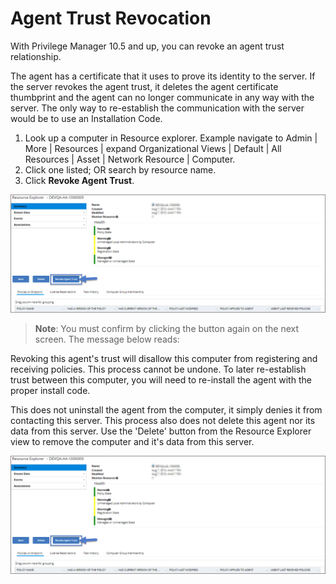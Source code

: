 [title]: # (Agent Trust Revocation)
[tags]: # (operations)
[priority]: # (2)
# Agent Trust Revocation

With Privilege Manager 10.5 and up, you can revoke an agent trust relationship.

The agent has a certificate that it uses to prove its identity to the server. If the server revokes the agent trust, it deletes the agent certificate thumbprint and the agent can no longer communicate in any way with the server. The only way to re-establish the communication with the server would be to use an Installation Code.

1. Look up a computer in Resource explorer. Example navigate to  Admin | More | Resources | expand Organizational Views | Default | All Resources | Asset | Network  Resource | Computer.
1. Click one listed; OR search by resource name.
1. Click __Revoke Agent Trust__.

![Revoke Agent Trust](images/ag-1.png)

>**Note**: You must confirm by clicking the button again on the next screen. The message below reads:

Revoking this agent's trust will disallow this computer from registering and receiving policies. This process cannot be undone. To later re-establish trust between this computer, you will need to re-install the agent with the proper install code.

This does not uninstall the agent from the computer, it simply denies it from contacting this server. This process also does not delete this agent nor its data from this server. Use the 'Delete' button from the Resource Explorer view to remove the computer and it's data from this server.

![Revoke Agent Trust](images/ag-1.png)
